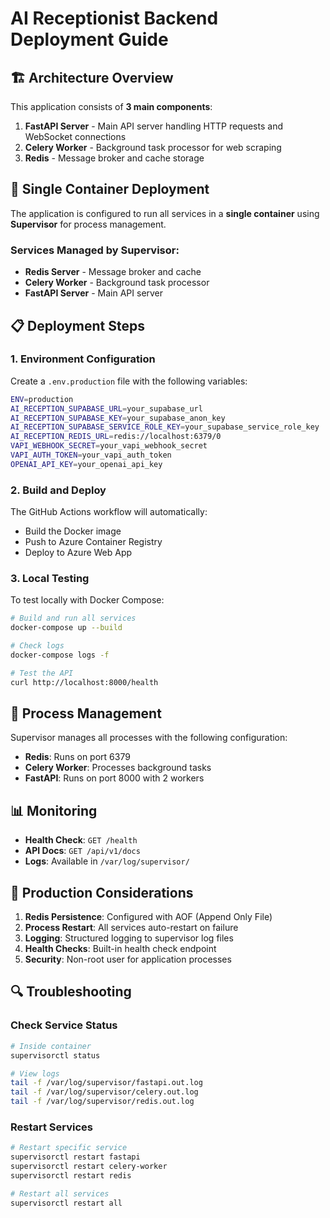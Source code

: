 # AI Receptionist Backend Deployment Guide

## 🏗️ Architecture Overview

This application consists of **3 main components**:

1. **FastAPI Server** - Main API server handling HTTP requests and WebSocket connections
2. **Celery Worker** - Background task processor for web scraping
3. **Redis** - Message broker and cache storage

## 🐳 Single Container Deployment

The application is configured to run all services in a **single container** using **Supervisor** for process management.

### Services Managed by Supervisor:
- **Redis Server** - Message broker and cache
- **Celery Worker** - Background task processor
- **FastAPI Server** - Main API server

## 📋 Deployment Steps

### 1. Environment Configuration

Create a `.env.production` file with the following variables:

```bash
ENV=production
AI_RECEPTION_SUPABASE_URL=your_supabase_url
AI_RECEPTION_SUPABASE_KEY=your_supabase_anon_key
AI_RECEPTION_SUPABASE_SERVICE_ROLE_KEY=your_supabase_service_role_key
AI_RECEPTION_REDIS_URL=redis://localhost:6379/0
VAPI_WEBHOOK_SECRET=your_vapi_webhook_secret
VAPI_AUTH_TOKEN=your_vapi_auth_token
OPENAI_API_KEY=your_openai_api_key
```

### 2. Build and Deploy

The GitHub Actions workflow will automatically:
- Build the Docker image
- Push to Azure Container Registry
- Deploy to Azure Web App

### 3. Local Testing

To test locally with Docker Compose:

```bash
# Build and run all services
docker-compose up --build

# Check logs
docker-compose logs -f

# Test the API
curl http://localhost:8000/health
```

## 🔧 Process Management

Supervisor manages all processes with the following configuration:

- **Redis**: Runs on port 6379
- **Celery Worker**: Processes background tasks
- **FastAPI**: Runs on port 8000 with 2 workers

## 📊 Monitoring

- **Health Check**: `GET /health`
- **API Docs**: `GET /api/v1/docs`
- **Logs**: Available in `/var/log/supervisor/`

## 🚀 Production Considerations

1. **Redis Persistence**: Configured with AOF (Append Only File)
2. **Process Restart**: All services auto-restart on failure
3. **Logging**: Structured logging to supervisor log files
4. **Health Checks**: Built-in health check endpoint
5. **Security**: Non-root user for application processes

## 🔍 Troubleshooting

### Check Service Status
```bash
# Inside container
supervisorctl status

# View logs
tail -f /var/log/supervisor/fastapi.out.log
tail -f /var/log/supervisor/celery.out.log
tail -f /var/log/supervisor/redis.out.log
```

### Restart Services
```bash
# Restart specific service
supervisorctl restart fastapi
supervisorctl restart celery-worker
supervisorctl restart redis

# Restart all services
supervisorctl restart all
```
